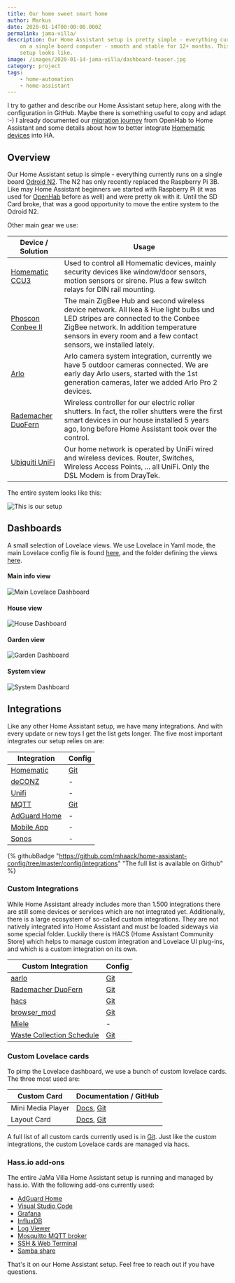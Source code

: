 ```yaml
---
title: Our home sweet smart home
author: Markus
date: 2020-01-14T00:00:00.000Z
permalink: jama-villa/
description: Our Home Assistant setup is pretty simple - everything currently runs
    on a single board computer - smooth and stable for 12+ months. This is how our
    setup looks like.
image: /images/2020-01-14-jama-villa/dashboard-teaser.jpg
category: project
tags:
    - home-automation
    - home-assistant
---
```


I try to gather and describe our Home Assistant setup here, along with the configuration in GitHub. Maybe there is something useful to copy and adapt :-) I already documented our [migration journey](/home-assistant/) from OpenHab to Home Assistant and some details about how to better integrate [Homematic devices](/home-assistant-display/) into HA.

## Overview

Our Home Assistant setup is simple - everything currently runs on a single board [Odroid N2](https://www.hardkernel.com/shop/odroid-n2-with-4gbyte-ram/). The N2 has only recently replaced the Raspberry Pi 3B. Like may Home Assistant beginners we started with Raspberry Pi (it was used for [OpenHab](/home-assistant/) before as well) and were pretty ok with it. Until the SD Card broke, that was a good opportunity to move the entire system to the Odroid N2.

Other main gear we use:

| Device / Solution                                                                | Usage                                                                                                                                                                                                                                        |
| -------------------------------------------------------------------------------- | -------------------------------------------------------------------------------------------------------------------------------------------------------------------------------------------------------------------------------------------- |
| [Homematic CCU3](https://www.eq-3.com/start.html)                                | Used to control all Homematic devices, mainly security devices like window/door sensors, motion sensors or sirene. Plus a few switch relays for DIN rail mounting.                                                                           |
| [Phoscon Conbee II](https://phoscon.de/de/conbee2)                               | The main ZigBee Hub and second wireless device network. All Ikea & Hue light bulbs und LED stripes are connected to the Conbee ZigBee network. In addition temperature sensors in every room and a few contact sensors, we installed lately. |
| [Arlo](https://www.arlo.com/)                                                    | Arlo camera system integration, currently we have 5 outdoor cameras connected. We are early day Arlo users, started with the 1st generation cameras, later we added Arlo Pro 2 devices.                                                      |
| [Rademacher DuoFern](https://www.rademacher.de/en/smart-home/smart-home-systeme) | Wireless controller for our electric roller shutters. In fact, the roller shutters were the first smart devices in our house installed 5 years ago, long before Home Assistant took over the control.                                        |
| [Ubiquiti UniFi](https://unifi-network.ui.com/)                                  | Our home network is operated by UniFi wired and wireless devices. Router, Switches, Wireless Access Points, ... all UniFi. Only the DSL Modem is from DrayTek.                                                                               |

The entire system looks like this:

<img src="/images/2020-01-14-jama-villa/setup.png" alt="This is our setup" loading="lazy" decoding="async"/>

## Dashboards

A small selection of Lovelace views. We use Lovelace in Yaml mode, the main Lovelace config file is found [here](https://github.com/mhaack/home-assistant-config/blob/master/config/ui-lovelace.yaml), and the folder defining the views [here](https://github.com/mhaack/home-assistant-config/tree/master/config/lovelace).

#### Main info view

<img src="/images/2020-01-14-jama-villa/dashboard-main.png" alt="Main Lovelace Dashboard" loading="lazy" decoding="async" class="large" />

#### House view

<img src="/images/2020-01-14-jama-villa/dashboard-house.png" alt="House Dashboard" loading="lazy" decoding="async" class="large" />

#### Garden view

<img src="/images/2020-01-14-jama-villa/dashboard-garden.png" alt="Garden Dashboard" loading="lazy" decoding="async" class="large" />

#### System view

<img src="/images/2020-01-14-jama-villa/dashboard-system.png" alt="System Dashboard" loading="lazy" decoding="async" class="large" />

## Integrations

Like any other Home Assistant setup, we have many integrations. And with every update or new toys I get the list gets longer. The five most important integrates our setup relies on are:

| Integration                                                          | Config                                                                                                |
| -------------------------------------------------------------------- | ----------------------------------------------------------------------------------------------------- |
| [Homematic](https://www.home-assistant.io/components/homematic/)     | [Git](https://github.com/mhaack/home-assistant-config/blob/master/config/integrations/homematic.yaml) |
| [deCONZ](https://www.home-assistant.io/components/deconz/)           | \-                                                                                                    |
| [Unifi](https://www.home-assistant.io/components/unifi/)             | \-                                                                                                    |
| [MQTT](https://www.home-assistant.io/components/mqtt/)               | [Git](https://github.com/mhaack/home-assistant-config/blob/master/config/integrations/mqtt.yaml)      |
| [AdGuard Home](https://www.home-assistant.io/integrations/adguard/)  | \-                                                                                                    |
| [Mobile App](https://www.home-assistant.io/integrations/mobile_app/) | \-                                                                                                    |
| [Sonos](https://www.home-assistant.io/integrations/sonos)            | \-                                                                                                    |

{% githubBadge "https://github.com/mhaack/home-assistant-config/tree/master/config/integrations" "The full list is available on Github" %}

### Custom Integrations

While Home Assistant already includes more than 1.500 integrations there are still some devices or services which are not integrated yet. Additionally, there is a large ecosystem of so-called custom integrations. They are not natively integrated into Home Assistant and must be loaded sideways via some special folder. Luckily there is HACS (Home Assistant Community Store) which helps to manage custom integration and Lovelace UI plug-ins, and which is a custom integration on its own.

| Custom Integration                                                                     | Config                                                                                                  |
| -------------------------------------------------------------------------------------- | ------------------------------------------------------------------------------------------------------- |
| [aarlo](https://github.com/twrecked/hass-aarlo)                                        | [Git](https://github.com/mhaack/home-assistant-config/blob/master/config/integrations/aarlo.yaml)       |
| [Rademacher DuoFern](https://github.com/gluap/pyduofern)                               | [Git](https://github.com/mhaack/home-assistant-config/blob/master/config/integrations/duofern.yaml)     |
| [hacs](https://github.com/custom-components/hacs)                                      | [Git](https://github.com/mhaack/home-assistant-config/blob/master/config/integrations/hacs.yaml)        |
| [browser_mod](https://github.com/thomasloven/hass-browser_mod)                         | [Git](https://github.com/mhaack/home-assistant-config/blob/master/config/integrations/browser_mod.yaml) |
| [Miele](https://github.com/HomeAssistant-Mods/home-assistant-miele)                    | \-                                                                                                      |
| [Waste Collection Schedule](https://github.com/mampfes/hacs_waste_collection_schedule) | [Git](https://github.com/mhaack/home-assistant-config/blob/master/config/integrations/waste.yaml)       |

### Custom Lovelace cards

To pimp the Lovelace dashboard, we use a bunch of custom lovelace cards. The three most used are:

| Custom Card       | Documentation / GitHub                                                                                                                                               |
| ----------------- | -------------------------------------------------------------------------------------------------------------------------------------------------------------------- |
| Mini Media Player | [Docs](https://community.home-assistant.io/t/lovelace-mini-media-player/68459), [Git](https://github.com/kalkih/mini-media-player)                                   |
| Layout Card       | [Docs](https://community.home-assistant.io/t/layout-card-take-control-of-where-your-cards-end-up/147805), [Git](https://github.com/thomasloven/lovelace-layout-card) |

A full list of all custom cards currently used is in [Git](https://github.com/mhaack/home-assistant-config/tree/master/config/lovelace/resources). Just like the custom integrations, the custom Lovelace cards are managed via hacs.

### Hass.io add-ons

The entire JaMa Villa Home Assistant setup is running and managed by hass.io. With the following add-ons currently used:

-   [AdGuard Home](https://github.com/hassio-addons/addon-adguard-home)
-   [Visual Studio Code](https://github.com/hassio-addons/addon-vscode)
-   [Grafana](https://github.com/hassio-addons/addon-grafana)
-   [InfluxDB](https://github.com/hassio-addons/addon-influxdb)
-   [Log Viewer](https://github.com/hassio-addons/addon-log-viewer)
-   [Mosquitto MQTT broker](https://home-assistant.io/addons/mosquitto/)
-   [SSH & Web Terminal](https://github.com/hassio-addons/addon-ssh)
-   [Samba share](https://home-assistant.io/addons/samba/)

That's it on our Home Assistant setup. Feel free to reach out if you have questions.

